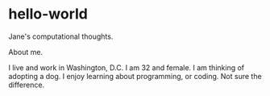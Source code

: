 # hello-world
Jane's computational thoughts.

About me.

I live and work in Washington, D.C.
I am 32 and female. 
I am thinking of adopting a dog.
I enjoy learning about programming, or coding. Not sure the difference. 

